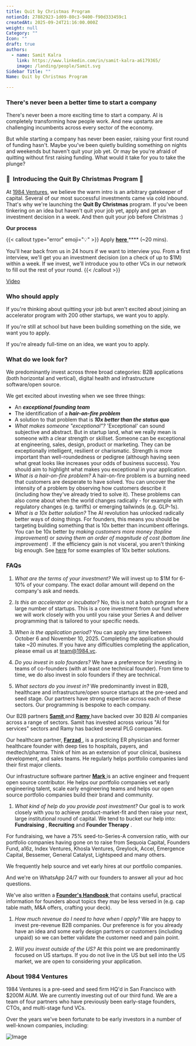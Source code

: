 ```yaml
---
title: Quit by Christmas Program
notionId: 27882923-1d09-80c3-9400-f90d333459c1
createdAt: 2025-09-24T21:16:00.000Z
weight: null
Category: ""
Icon: ""
draft: true
authors:
  - name: Samit Kalra
    link: https://www.linkedin.com/in/samit-kalra-a6179365/
    image: /landing/people/Samit.svg
Sidebar Title: ""
Name: Quit by Christmas Program

---
```




### There's never been a better time to start a company


There's never been a more exciting time to start a company. AI is completely transforming how people work. And new upstarts are challenging incumbents across every sector of the economy.

But while starting a company has never been easier, raising your first round of funding hasn't. Maybe you've been quietly building something on nights and weekends but haven't quit your job yet. Or may be you're afraid of quitting without first raising funding. What would it take for you to take the plunge?

### 🎄  **Introducing the**  **Quit By Christmas**  **Program** 🎄


At [1984 Ventures](/), we believe the warm intro is an arbitrary gatekeeper of capital. Several of our most successful investments came via cold inbound. That's why we're launching the  **Quit By Christmas**  program. If you've been tinkering on an idea but haven't quit your job yet, apply and get an investment decision in a week. And then quit your job before Christmas :) 

 **Our process** 

{{< callout type="error" emoji="💡" >}}
Apply [ **here** ](https://apply.1984.vc/) **** (~20 mins). 

You'll hear back from us in 24 hours if we want to interview you. From a first interview, we'll get you an investment decision (on a check of up to $1M) within a week. If we invest, we'll introduce you to other VCs in our network to fill out the rest of your round. 
{{< /callout >}}


[Video](https://www.loom.com/share/e5030cfed89640988c8f9b947cc1e4d3?sid=6956d63a-e306-42bd-bd22-7d60466938bb)


###  **Who should apply** 


If you're thinking about quitting your job but aren't excited about joining an accelerator program with 200 other startups, we want you to apply.

If you're still at school but have been building something on the side, we want you to apply.

If you're already full-time on an idea, we want you to apply.

###  **What do we look for?** 


We predominantly invest across three broad categories: B2B applications (both horizontal and vertical), digital health and infrastructure software/open source. 

We get excited about investing when we see three things:

- An  ***exceptional founding team*** 
- The identification of a  ***hair-on-fire problem*** 
- A solution to that problem that is  ***10x better than the status quo*** 
-  *What makes someone "exceptional"?* 'Exceptional' can sound subjective and abstract. But in startup land, what we really mean is someone with a clear strength or skillset. Someone can be exceptional at engineering, sales, design, product or marketing. They can be exceptionally intelligent, resilient or charismatic. Strength is more important than well-roundedness or pedigree (although having seen what great looks like increases your odds of business success). You should aim to highlight what makes you exceptional in your application.
-  *What is a hair-on-fire problem?* A hair-on-fire problem is a burning need that customers are desperate to have solved. You can uncover the intensity of a problem by observing how customers describe it (including how they've already tried to solve it). These problems can also come about when the world changes radically - for example with regulatory changes (e.g. tariffs) or emerging tailwinds (e.g. GLP-1s). 
-  *What is a 10x better solution?* The AI revolution has unlocked radically better ways of doing things. For founders, this means you should be targeting building something that is 10x better than incumbent offerings. You can be 10x better by  *making customers more money (topline improvement)*  or  *saving them an order of magnitude of cost (bottom line improvement)* . If the efficiency gain is not visceral, you aren't thinking big enough. See [here](https://samit-kalra.com/blog/how-to-find-a-good-startup-idea) for some examples of 10x better solutions.
###  **FAQs** 


1.  *What are the terms of your investment?* We will invest up to $1M for 6-10% of your company. The exact dollar amount will depend on the company's ask and needs.

1.  *Is this an accelerator or incubator?* No, this is not a batch program for a large number of startups. This is a core investment from our fund where we will work closely with you until you raise your Series A and deliver programming that is tailored to your specific needs.

1.  *When is the application period?* You can apply any time between October 6 and November 10, 2025. Completing the application should take ~20 minutes. If you have any difficulties completing the application, please email us at team@1984.vc. 

1.  *Do you invest in solo founders?* We have a preference for investing in teams of co-founders (with at least one technical founder). From time to time, we do also invest in solo founders if they are technical.

1.  *What sectors do you invest in?* We predominantly invest in B2B, healthcare and infrastructure/open source startups at the pre-seed and seed stage. Our partners have strong expertise across each of these sectors. Our programming is bespoke to each company.

Our B2B partners [ **Samit** ](https://www.linkedin.com/in/samit-kalra-a6179365/) and [ **Ramy** ](https://www.linkedin.com/in/ramyadeeb/) have backed over 30 B2B AI companies across a range of sectors. Samit has invested across various "AI for services" sectors and Ramy has backed several PLG companies.

Our healthcare partner, [ **Farzad** ](https://www.linkedin.com/in/farzadsoleimani/), is a practicing ER physician and former healthcare founder with deep ties to hospitals, payers, and medtech/pharma. Think of him as an extension of your clinical, business development, and sales teams. He regularly helps portfolio companies land their first major clients.

Our infrastructure software partner [ **Mark** ](https://mdp.github.io/) is an active engineer and frequent open source contributor. He helps our portfolio companies vet early engineering talent, scale early engineering teams and helps our open source portfolio companies build their brand and community. 

1.  *What kind of help do you provide post investment?* Our goal is to work closely with you to achieve product-market-fit and then raise your next, large institutional round of capital. We tend to bucket our help into:  **Fundraising** ,  **Recruiting**  and  **Founder Therapy** .

For fundraising, we have a 75% seed-to-Series-A conversion ratio, with our portfolio companies having gone on to raise from Sequoia Capital, Founders Fund, a16z, Index Ventures, Khosla Ventures, Greylock, Accel, Emergence Capital, Bessemer, General Catalyst, Lightspeed and many others.

We frequently help source and vet early hires at our portfolio companies.

And we're on WhatsApp 24/7 with our founders to answer all your ad hoc questions.

We've also written a [ **Founder's Handbook** ](/docs/founders-handbook/) that contains useful, practical information for founders about topics they may be less versed in (e.g. cap table math, M&A offers, crafting your deck).

1.  *How much revenue do I need to have when I apply?* We are happy to invest pre-revenue B2B companies. Our preference is for you already have an idea and some early design partners or customers (including unpaid) so we can better validate the customer need and pain point. 

1.  *Will you invest outside of the US?* At this point we are predominantly focused on US startups. If you do not live in the US but sell into the US market, we are open to considering your application.
###  **About 1984 Ventures** 


1984 Ventures is a pre-seed and seed firm HQ'd in San Francisco with $200M AUM. We are currently investing out of our third fund. We are a team of four partners who have previously been early-stage founders, CTOs, and multi-stage fund VCs.

Over the years we've been fortunate to be early investors in a number of well-known companies, including:

![Image](https://prod-files-secure.s3.us-west-2.amazonaws.com/52e751b5-230f-4649-8c4e-0224e58da4f9/04b4bd06-ed65-4486-b31f-fe52f2f7f7eb/image.png?X-Amz-Algorithm=AWS4-HMAC-SHA256&X-Amz-Content-Sha256=UNSIGNED-PAYLOAD&X-Amz-Credential=ASIAZI2LB466UWKYY42S%2F20251004%2Fus-west-2%2Fs3%2Faws4_request&X-Amz-Date=20251004T222012Z&X-Amz-Expires=3600&X-Amz-Security-Token=IQoJb3JpZ2luX2VjEM7%2F%2F%2F%2F%2F%2F%2F%2F%2F%2FwEaCXVzLXdlc3QtMiJHMEUCICnSauq7wz7cHAklnyrglNWiWXE5cha%2FqVY85BLIUD1bAiEAqQFcpGsHuLcxNXTbFvClrMq67ELrlfL0GwxcC1gWgdIq%2FwMIZxAAGgw2Mzc0MjMxODM4MDUiDMgEScU%2FtoKAm6OEzyrcA2l6taIIf1kTCjxxz8La5jNVE53TTOGd9Tvy%2FSmXY%2FL58L%2FHJL5finJMqr9bNiMrDGGu7LzmMI9qYUjfHjFF0CRR3Y0AXA960%2FIxU0V6LZZuYz%2BDTSjoipNbdzu86i6UM60a%2F5wZgYDs9qPO%2FKZ55O86U%2FcoWIHiJcvoeU2FEXbxYIXc8DPV45CpaEF7lMamdrkql9ynkwZjeEOxbB3K8mlwxVrISRkX%2BegJxEfivvi5UbpaSH%2FlNG4Nz3cEiN2hWAS9%2BsRLSzRv%2BdsjxKxsyV3O3rfvfABo6YZLyrL9s2wSzbI1Jib2fB6XTuWMGJ3rlrm22tuf4uiLO1EzzUCWcwUYJRjy932VsBs%2FHGuV9NLmUXWI0Y1%2B7fLaJ7bI2FATCO4qbHu%2B14AIAK3pOwmo0Hk0xCkw%2F0PY6Ag4aPy0Cs4SZd7XKoVq7OQ2KxpYWh8puJILnP8eGU4ieomwVeexKMZtODm3J1zJ72OYKSImToeUMBHjJiRgM2lE4JI144CVcYbZV1meBlKIk0Rs8dJt4U%2Ffq%2Ftgu2IVo%2BWlFf1rBDpXOGp%2Fd4icmChKNnDd7zOPMy4WgH3f%2BE9KnAhQLIGZUU%2FXf0WwPNnZcnrFGy9JT9eqaqOQ4e7EhIWzbyDAMMyzhscGOqUBMJOrepULmV%2ByVsdxA5HocOiP7j%2Bm%2Fz5B0nAw9Aa84wK0R6qGXMB%2BHkosgTbV%2Fj1Wx9F5qx7j0ufU6u0xSZp%2BAIEn5LEuOzDJyIXsVDql%2B7M8RHdE9euMouk1i%2F2XP7GtjGHYpIB4WJEhcd01qITd0PoLgTMlHGQ08HR9BrXLs5cEAtG6i3bYv%2FCt3Se2S1KrJOF2zrCrIYYmXoVEXK5S%2B0C9ibIi&X-Amz-Signature=713acca609757befb982889610ba39430f8e19f3b97732d80ce4cbd17ee569c5&X-Amz-SignedHeaders=host&x-amz-checksum-mode=ENABLED&x-id=GetObject)

